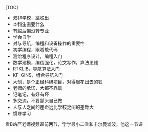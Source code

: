 [TOC]





* 双非学校，跳脱出
* 本科生需要什么
* 有些后悔没转专业
* 学会自学
* 对与导航，编程和设备操作的重要性
* 初学编程，跟着敲代码
* 测绘程序设计，编程入门
* 数学建模，编程强化，论文写作，算法思维
* RTKLIB，导航算法入门
* KF-GINS，组合导航入门
* 大创，是个正经科研项目，对得起花出去的钱
* 老师的承诺，大都不靠谱
* 记笔记，有好有坏
* 多交流，不要蒙头自己做
* 人与人之间的差距远比学校之间的差距大
* 惯导学习







看B站严老师视频课前两节，学学最小二乘和卡尔曼滤波，他这一节课







